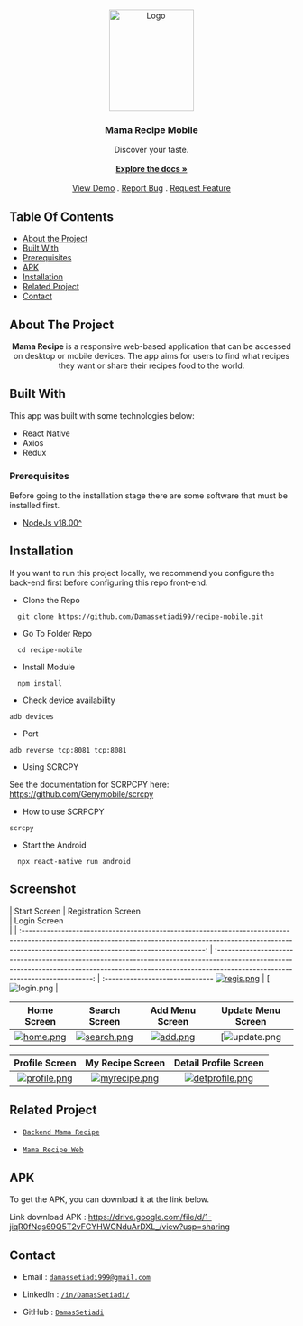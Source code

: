 <br/>
<p align="center">
  <a href="https://github.com/Damassetiadi99/recipe-mobile">
    <img src="https://res.cloudinary.com/dliryonae/image/upload/v1697487256/recipe/pl9urpsvxg3nju02ajh0.png" alt="Logo" width="150" height="180">
  </a>

  <h3 align="center">Mama Recipe Mobile</h3>

  <p align="center">
    Discover your taste.
    <br/>
    <br/>
    <a href="https://github.com/Damassetiadi99/recipe-mobile"><strong>Explore the docs »</strong></a>
    <br/>
    <br/>
    <a href="https://github.com/Damassetiadi99/recipe-mobile">View Demo</a>
    .
    <a href="mailto:damassetiadi999@gmail.com">Report Bug</a>
    .
    <a href="mailto:damassetiadi999@gmail.com">Request Feature</a>
  </p>
</p>

## Table Of Contents

- [About the Project](#about-the-project)
- [Built With](#built-with)
- [Prerequisites](#prerequisites)
- [APK](#apk)
- [Installation](#installation)
- [Related Project](#related-project)
- [Contact](#contact)

## About The Project

<p align="center">
  <b>
    Mama Recipe
  </b>
   is a responsive web-based application that can be accessed on desktop or mobile devices. The app aims for users to find what recipes they want or share their recipes food to the world.

</p>

## Built With

This app was built with some technologies below:

- React Native
- Axios
- Redux

### Prerequisites

Before going to the installation stage there are some software that must be installed first.

- [NodeJs v18.00^](https://nodejs.org/en/download/)

## Installation

If you want to run this project locally, we recommend you configure the back-end first before configuring this repo front-end.

- Clone the Repo

```
  git clone https://github.com/Damassetiadi99/recipe-mobile.git
```

- Go To Folder Repo

```
  cd recipe-mobile
```

- Install Module

```
  npm install
```

- Check device availability

```
adb devices
```

- Port

```
adb reverse tcp:8081 tcp:8081
```

- Using SCRCPY

See the documentation for SCRPCPY here: https://github.com/Genymobile/scrcpy

- How to use SCRPCPY

```
scrcpy
```

- Start the Android

```
  npx react-native run android
```

<!-- ## Instal APK

To get the APK, you can download it at the link below. When the APP is first run, please allow permission for your camera access and file manager. And when you first run the APP it will force close several times because there is a slight error in the axios. However, if the APP has been run frequently, it will run normally and there will be no more problems.

Link download APK :
https://drive.google.com/drive/folders/1c5sSvRFr8IwnhMs3Vm2DmyVXY76Xl5zY?usp=sharing -->

## Screenshot

|                                                                                                   Start Screen                                                                                                   |                                                                                            Registration Screen                                                                                            
 |
Login Screen                                                                                               
 |
| :--------------------------------------------------------------------------------------------------------------------------------------------------------------------------------------------------------------: | :--------------------------------------------------------------------------------------------------------------------------------------------------------------------------------------------------------: | :------------------------------
 [![regis.png](nary.com/dliryonae/image/upload/v1700715101/samples/readme-mobile/Screenshot_2023-11-23-11-31-53-66_c5521371e7af5ef65d6934ac1923943a_bxrc3u.jpg)](https://res.cloudinary.com/ddrecezrk/image/upload/v1700060170/recipe/readme/regis_wx1xla.jpg) | [![login.png](https://res.cloudinary.com/dliryonae/image/upload/v1700715101/samples/readme-mobile/Screenshot_2023-11-23-11-31-40-53_c5521371e7af5ef65d6934ac1923943a_ifb180.jpg) |

|                                                                                               Home Screen                                                                                               |                                                                                                 Search Screen                                                                                                 |                                                                                           Add Menu Screen                                                                                            |                                                                                              Update Menu Screen                                                                                               |
| :-----------------------------------------------------------------------------------------------------------------------------------------------------------------------------------------------------: | :-----------------------------------------------------------------------------------------------------------------------------------------------------------------------------------------------------------: | :--------------------------------------------------------------------------------------------------------------------------------------------------------------------------------------------------: | :-----------------------------------------------------------------------------------------------------------------------------------------------------------------------------------------------------------: |
| [![home.png](https://res.cloudinary.com/dliryonae/image/upload/v1700715102/samples/readme-mobile/Screenshot_2023-11-23-11-36-15-73_c5521371e7af5ef65d6934ac1923943a_rydmqi.jpg)]() | [![search.png](https://res.cloudinary.com/dliryonae/image/upload/v1700715102/samples/readme-mobile/Screenshot_2023-11-23-11-37-21-90_c5521371e7af5ef65d6934ac1923943a_cnmjyq.jpg)]() | [![add.png](https://res.cloudinary.com/dliryonae/image/upload/v1700715101/samples/readme-mobile/Screenshot_2023-11-23-11-36-46-45_c5521371e7af5ef65d6934ac1923943a_r4ek4s.jpg)](https://res.cloudinary.com/dliryonae/image/upload/v1700716487/Screenshot_2023-11-23-11-41-14-01_c5521371e7af5ef65d6934ac1923943a_rs3mvb.jpg) | [![update.png](https://res.cloudinary.com/dliryonae/image/upload/v1700716488/Screenshot_2023-11-23-11-58-26-14_c5521371e7af5ef65d6934ac1923943a_ij9fri.jpg)

|                                                                                                  Profile Screen                                                                                                  |                                                                                                  My Recipe Screen                                                                                                   |                                                                                                 Detail Profile Screen                                                                                                 |
| :--------------------------------------------------------------------------------------------------------------------------------------------------------------------------------------------------------------: | :-----------------------------------------------------------------------------------------------------------------------------------------------------------------------------------------------------------------: | :-------------------------------------------------------------------------------------------------------------------------------------------------------------------------------------------------------------------: |
| [![profile.png](https://res.cloudinary.com/dliryonae/image/upload/v1700716488/Screenshot_2023-11-23-12-06-57-00_c5521371e7af5ef65d6934ac1923943a_u3hfny.jpg)]() | [![myrecipe.png](https://res.cloudinary.com/dliryonae/image/upload/v1700716484/Screenshot_2023-11-23-11-38-32-08_c5521371e7af5ef65d6934ac1923943a_jqmvcf.jpg)]() | [![detprofile.png](https://res.cloudinary.com/ddrecezrk/image/upload/v1700060173/recipe/readme/profile2_r5qhml.jpg)]() |

<!-- ## Contributing

Contributions are what make the open-source community such an amazing place to learn, inspire, and create. Any contributions you make are **greatly appreciated**.

1. Fork the Project
2. Create your Feature Branch (`git checkout -b feature/AmazingFeature`)
3. Commit your Changes (`git commit -m 'Add some AmazingFeature'`)
4. Push to the Branch (`git push origin feature/AmazingFeature`)
5. Open a Pull Request -->

## Related Project

- [`Backend Mama Recipe`](https://github.com/Damassetiadi99/BE_Recipe)

- [`Mama Recipe Web`](https://github.com/Damassetiadi99/projectReactDaamas)

<!-- :rocket: [`Install Mama Recipe Mobile APK`](https://drive.google.com/drive/folders/1Z31nBEuJ2Tj0zEAMYCUsL7hJyQfuGmIy) -->

## APK

To get the APK, you can download it at the link below.

Link download APK :
https://drive.google.com/file/d/1-jiqR0fNqs69Q5T2vFCYHWCNduArDXL_/view?usp=sharing

## Contact

- Email : [`damassetiadi999@gmail.com`](mailto:damassetiadi999@gmail.com)

- LinkedIn : [`/in/DamasSetiadi/`](https://www.linkedin.com/in/damas-setiadi-sukardi/)

- GitHub : [`DamasSetiadi`](https://github.com/Damassetiadi99/)
